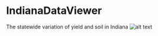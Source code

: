 # IndianaDataViewer
The statewide variation of yield and soil in Indiana
![alt text](https://github.com/[venomj26]/[IndianaYieldDataViewer]/blob/[branch]/image.jpg?raw=true)
